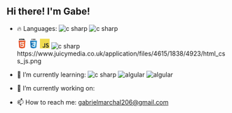 ## Hi there! I'm **Gabe**!

<!--
**gabriel-marchal/gabriel-marchal** is a ✨ _special_ ✨ repository because its `README.md` (this file) appears on your GitHub profile.

Here are some ideas to get you started:
-->



- 🔥 Languages:
    <img alt="c sharp" width="22px" height="22px" src="https://upload-icon.s3.us-east-2.amazonaws.com/uploads/icons/png/378554371540553613-512.png">
    <img alt="c sharp" width="22px" height="22px" src="https://banner2.cleanpng.com/20180715/phb/kisspng-python-javascript-logo-clojure-python-logo-download-5b4ba705f356d3.4338622815316846139967.jpg">

    <img alt="c sharp" width="22px" height="22px" src="https://raw.githubusercontent.com/github/explore/80688e429a7d4ef2fca1e82350fe8e3517d3494d/topics/html/html.png">
    <img alt="c sharp" width="22px" height="22px" src="https://raw.githubusercontent.com/github/explore/80688e429a7d4ef2fca1e82350fe8e3517d3494d/topics/css/css.png">
    <img alt="c sharp" width="22px" height="22px" src="https://raw.githubusercontent.com/github/explore/80688e429a7d4ef2fca1e82350fe8e3517d3494d/topics/javascript/javascript.png">

    <img alt="c sharp" width="22px" height="22px" src="https://www.juicymedia.co.uk/application/files/4615/1838/4923/html_css_js.png">
    https://www.juicymedia.co.uk/application/files/4615/1838/4923/html_css_js.png

- 🌱 I’m currently learning:
    <img alt="c sharp" width="22px" height="22px" src="https://seeklogo.com/images/C/c-sharp-c-logo-02F17714BA-seeklogo.com.png">
    <img alt="algular" width="22px" height="22px" src= "https://cdn.worldvectorlogo.com/logos/angular-icon-1.svg">
    <img alt="algular" width="22px" height="22px" src= "https://cdn.iconscout.com/icon/free/png-512/microsoft-dot-net-1-1175179.png">

- 🔭 I’m currently working on:
- 📫 How to reach me: gabrielmarchal206@gmail.com
    

